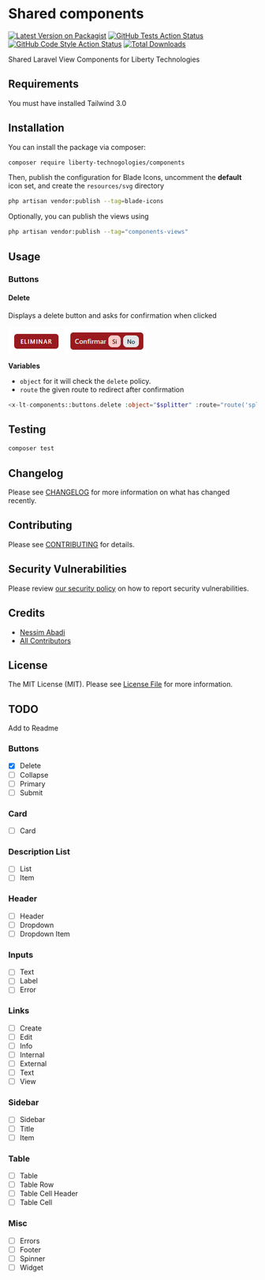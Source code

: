 # Shared components

[![Latest Version on Packagist](https://img.shields.io/packagist/v/liberty-technogologies/components.svg?style=flat-square)](https://packagist.org/packages/liberty-technogologies/components)
[![GitHub Tests Action Status](https://img.shields.io/github/actions/workflow/status/liberty-technogologies/components/run-tests.yml?branch=main&label=tests&style=flat-square)](https://github.com/liberty-technogologies/components/actions?query=workflow%3Arun-tests+branch%3Amain)
[![GitHub Code Style Action Status](https://img.shields.io/github/actions/workflow/status/liberty-technogologies/components/fix-php-code-style-issues.yml?branch=main&label=code%20style&style=flat-square)](https://github.com/liberty-technogologies/components/actions?query=workflow%3A"Fix+PHP+code+style+issues"+branch%3Amain)
[![Total Downloads](https://img.shields.io/packagist/dt/liberty-technogologies/components.svg?style=flat-square)](https://packagist.org/packages/liberty-technogologies/components)

Shared Laravel View Components for Liberty Technologies

## Requirements

You must have installed Tailwind 3.0

## Installation

You can install the package via composer:

```bash
composer require liberty-technogologies/components
```
Then, publish the configuration for Blade Icons, uncomment the **default** icon set, and create the `resources/svg` directory 
```bash
php artisan vendor:publish --tag=blade-icons
```

Optionally, you can publish the views using

```bash
php artisan vendor:publish --tag="components-views"
```

## Usage

### Buttons

#### Delete

Displays a delete button and asks for confirmation when clicked

![Alt text](/resources/images/buttons/delete.png?raw=true "Delete Button")
![Alt text](/resources/images/buttons/delete-confirm.png?raw=true "Delete Button Confirmation")

**Variables**
- `object` for it will check the `delete` policy.
- `route` the given route to redirect after confirmation


```php
<x-lt-components::buttons.delete :object="$splitter" :route="route('splitters.destroy', $splitter)" />
```

## Testing

```bash
composer test
```

## Changelog

Please see [CHANGELOG](CHANGELOG.md) for more information on what has changed recently.

## Contributing

Please see [CONTRIBUTING](CONTRIBUTING.md) for details.

## Security Vulnerabilities

Please review [our security policy](../../security/policy) on how to report security vulnerabilities.

## Credits

- [Nessim Abadi](https://github.com/nessimabadi)
- [All Contributors](../../contributors)

## License

The MIT License (MIT). Please see [License File](LICENSE.md) for more information.

## TODO

Add to Readme

### Buttons

- [X] Delete
- [ ] Collapse
- [ ] Primary
- [ ] Submit

### Card
- [ ] Card

### Description List
- [ ] List
- [ ] Item

### Header
- [ ] Header
- [ ] Dropdown
- [ ] Dropdown Item

### Inputs
- [ ] Text
- [ ] Label
- [ ] Error

### Links
- [ ] Create
- [ ] Edit
- [ ] Info
- [ ] Internal
- [ ] External
- [ ] Text
- [ ] View

### Sidebar
- [ ] Sidebar
- [ ] Title
- [ ] Item

### Table
- [ ] Table
- [ ] Table Row
- [ ] Table Cell Header
- [ ] Table Cell

### Misc
- [ ] Errors
- [ ] Footer
- [ ] Spinner
- [ ] Widget
